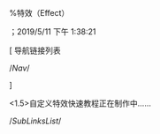 
%特效（Effect）

；2019/5/11 下午 1:38:21


[ 导航链接列表

/*Nav*/

]


<1.5>自定义特效快速教程正在制作中……





/*SubLinksList*/



